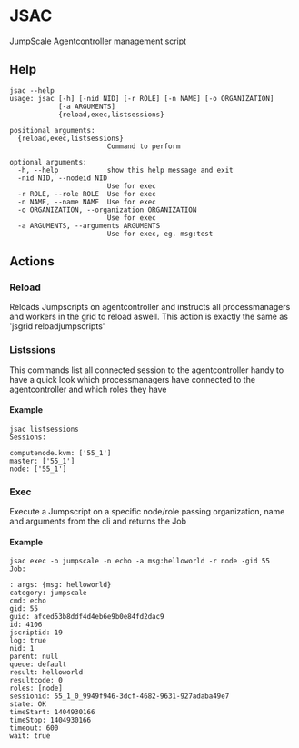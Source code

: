 JSAC
====

JumpScale Agentcontroller management script

Help
----

```shell
jsac --help
usage: jsac [-h] [-nid NID] [-r ROLE] [-n NAME] [-o ORGANIZATION]
            [-a ARGUMENTS]
            {reload,exec,listsessions}

positional arguments:
  {reload,exec,listsessions}
                        Command to perform

optional arguments:
  -h, --help            show this help message and exit
  -nid NID, --nodeid NID
                        Use for exec
  -r ROLE, --role ROLE  Use for exec
  -n NAME, --name NAME  Use for exec
  -o ORGANIZATION, --organization ORGANIZATION
                        Use for exec
  -a ARGUMENTS, --arguments ARGUMENTS
                        Use for exec, eg. msg:test
```

Actions
-------

### Reload

Reloads Jumpscripts on agentcontroller and instructs all processmanagers
and workers in the grid to reload aswell. This action is exactly the
same as 'jsgrid reloadjumpscripts'

### Listssions

This commands list all connected session to the agentcontroller handy to
have a quick look which processmanagers have connected to the
agentcontroller and which roles they have

#### Example

```shell
jsac listsessions
Sessions:

computenode.kvm: ['55_1']
master: ['55_1']
node: ['55_1']
```

### Exec

Execute a Jumpscript on a specific node/role passing organization, name
and arguments from the cli and returns the Job

#### Example

```shell
jsac exec -o jumpscale -n echo -a msg:helloworld -r node -gid 55
Job:

: args: {msg: helloworld}
category: jumpscale
cmd: echo
gid: 55
guid: afced53b8ddf4d4eb6e9b0e84fd2dac9
id: 4106
jscriptid: 19
log: true
nid: 1
parent: null
queue: default
result: helloworld
resultcode: 0
roles: [node]
sessionid: 55_1_0_9949f946-3dcf-4682-9631-927adaba49e7
state: OK
timeStart: 1404930166
timeStop: 1404930166
timeout: 600
wait: true
```
